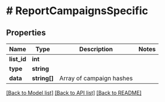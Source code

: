 # # ReportCampaignsSpecific

## Properties

Name | Type | Description | Notes
------------ | ------------- | ------------- | -------------
**list_id** | **int** |  |
**type** | **string** |  |
**data** | **string[]** | Array of campaign hashes |

[[Back to Model list]](../../README.md#models) [[Back to API list]](../../README.md#endpoints) [[Back to README]](../../README.md)

